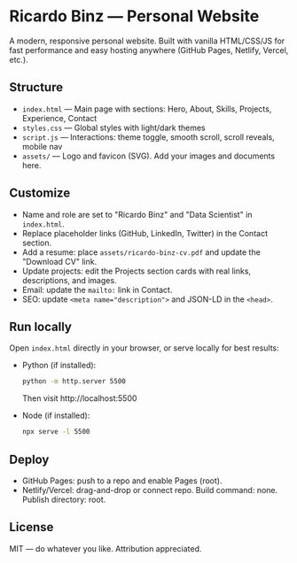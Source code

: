 # Ricardo Binz — Personal Website

A modern, responsive personal website. Built with vanilla HTML/CSS/JS for fast performance and easy hosting anywhere (GitHub Pages, Netlify, Vercel, etc.).

## Structure

- `index.html` — Main page with sections: Hero, About, Skills, Projects, Experience, Contact
- `styles.css` — Global styles with light/dark themes
- `script.js` — Interactions: theme toggle, smooth scroll, scroll reveals, mobile nav
- `assets/` — Logo and favicon (SVG). Add your images and documents here.

## Customize

- Name and role are set to "Ricardo Binz" and "Data Scientist" in `index.html`.
- Replace placeholder links (GitHub, LinkedIn, Twitter) in the Contact section.
- Add a resume: place `assets/ricardo-binz-cv.pdf` and update the "Download CV" link.
- Update projects: edit the Projects section cards with real links, descriptions, and images.
- Email: update the `mailto:` link in Contact.
- SEO: update `<meta name="description">` and JSON-LD in the `<head>`.

## Run locally

Open `index.html` directly in your browser, or serve locally for best results:

- Python (if installed):
  ```bash
  python -m http.server 5500
  ```
  Then visit http://localhost:5500

- Node (if installed):
  ```bash
  npx serve -l 5500
  ```

## Deploy

- GitHub Pages: push to a repo and enable Pages (root).
- Netlify/Vercel: drag-and-drop or connect repo. Build command: none. Publish directory: root.

## License

MIT — do whatever you like. Attribution appreciated.
